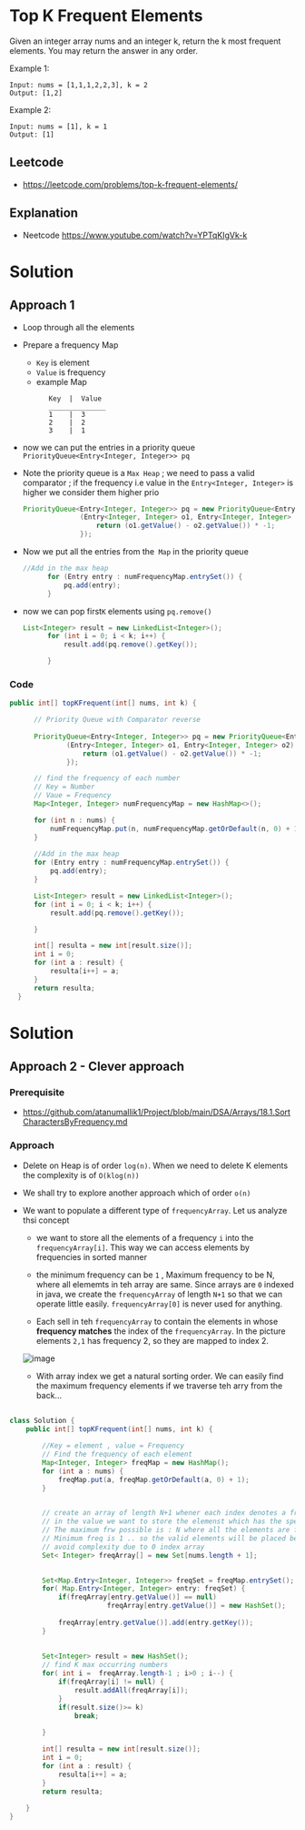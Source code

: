 # Top K Frequent Elements 
Given an integer array nums and an integer k, return the k most frequent elements. You may return the answer in any order.

Example 1:
````
Input: nums = [1,1,1,2,2,3], k = 2
Output: [1,2]
````
Example 2:
````
Input: nums = [1], k = 1
Output: [1]
````


## Leetcode 
- https://leetcode.com/problems/top-k-frequent-elements/ 

## Explanation 
- Neetcode https://www.youtube.com/watch?v=YPTqKIgVk-k 

# Solution
## Approach 1

- Loop through all the elements 
- Prepare a frequency Map 
  - `Key` is element 
  - `Value` is frequency 
  - example Map
    ````
       Key  |  Value 
       ______________
       1    |  3
       2    |  2
       3    |  1
    ````  
- now we can put the entries in a priority queue `PriorityQueue<Entry<Integer, Integer>> pq`
- Note the priority queue is a `Max Heap` ; we need to pass a valid comparator ; if the frequency i.e value in the `Entry<Integer, Integer>` is higher we consider them higher prio
  ````java
  PriorityQueue<Entry<Integer, Integer>> pq = new PriorityQueue<Entry<Integer, Integer>>(
				(Entry<Integer, Integer> o1, Entry<Integer, Integer> o2) -> {
					return (o1.getValue() - o2.getValue()) * -1;
				});
  ````

- Now we put all the entries from the` Map` in the priority queue   
  ````java
  //Add in the max heap
		for (Entry entry : numFrequencyMap.entrySet()) {
			pq.add(entry);
		}
  ````

- now we can pop first` K ` elements using `pq.remove()`
  ````java
  List<Integer> result = new LinkedList<Integer>();
		for (int i = 0; i < k; i++) {
			result.add(pq.remove().getKey());

		}
  ````  
### Code
  ````java
  public int[] topKFrequent(int[] nums, int k) {

		// Priority Queue with Comparator reverse
		
		PriorityQueue<Entry<Integer, Integer>> pq = new PriorityQueue<Entry<Integer, Integer>>(
				(Entry<Integer, Integer> o1, Entry<Integer, Integer> o2) -> {
					return (o1.getValue() - o2.getValue()) * -1;
				});

		// find the frequency of each number
		// Key = Number 
		// Vaue = Frequency
		Map<Integer, Integer> numFrequencyMap = new HashMap<>();

		for (int n : nums) {
			numFrequencyMap.put(n, numFrequencyMap.getOrDefault(n, 0) + 1);
		}
        
		//Add in the max heap
		for (Entry entry : numFrequencyMap.entrySet()) {
			pq.add(entry);
		}

		List<Integer> result = new LinkedList<Integer>();
		for (int i = 0; i < k; i++) {
			result.add(pq.remove().getKey());

		}

		int[] resulta = new int[result.size()];
		int i = 0;
		for (int a : result) {
			resulta[i++] = a;
		}
		return resulta;
	}
  ````



# Solution
## Approach 2 - Clever approach
### Prerequisite 
 - https://github.com/atanumallik1/Project/blob/main/DSA/Arrays/18.1.SortCharactersByFrequency.md
### Approach

- Delete on Heap is of order `log(n)`. When we need to delete K elements the complexity is of `O(klog(n))`
- We shall try to explore another approach which of order `o(n)`


- We want to populate a different type of `frequencyArray`. Let us analyze thsi concept 
    - we want to store all the elements of a   frequency `i` into the `frequencyArray[i]`. This way we can access elements by frequencies in sorted manner 
    - the minimum frequency can be `1` , Maximum frequency to be N, where all elememts in teh array are same. Since arrays are `0` indexed in java, we create the `frequencyArray` of length `N+1` so that we can operate little easily. `frequencyArray[0]` is never used for anything. 

    - Each sell in teh `frequencyArray` to contain the elements in whose __frequency matches__ the index of the `frequencyArray`. In the picture elements `2,1` has frequency 2, so they are mapped to index 2. 

    ![image](https://user-images.githubusercontent.com/8110582/168317466-63ff70a1-b6df-455d-90ac-f794c8a0498c.png)

    -   With array index we get a natural sorting order. We can easily find the maximum frequency elements if we traverse teh arry from the back...
    
````java
 
class Solution {
    public int[] topKFrequent(int[] nums, int k) {
     
        //Key = element , value = Frequency
		// Find the frequency of each element 
		Map<Integer, Integer> freqMap = new HashMap();
		for (int a : nums) {
			freqMap.put(a, freqMap.getOrDefault(a, 0) + 1);
		}

				
		// create an array of length N+1 whener each index denotes a frequency
		// in the value we want to store the elemenst which has the specific frequency 
		// The maximum frw possible is : N where all the elements are filled with same value in array nums
		// Minimum freq is 1 .. so the valid elements will be placed between a[1] to a[N] ; we took N+1 element array to 
		// avoid complexity due to 0 index array
		Set< Integer> freqArray[] = new Set[nums.length + 1];

		
		Set<Map.Entry<Integer, Integer>> freqSet = freqMap.entrySet();
		for( Map.Entry<Integer, Integer> entry: freqSet) {
			if(freqArray[entry.getValue()] == null)
						freqArray[entry.getValue()] = new HashSet();
			
			freqArray[entry.getValue()].add(entry.getKey());
		}
		
		 
		Set<Integer> result = new HashSet();
		// find K max occurring numbers 
		for( int i =  freqArray.length-1 ; i>0 ; i--) {
			if(freqArray[i] != null) {
				result.addAll(freqArray[i]);
			}
			if(result.size()>= k)
				break;
			
		}

		int[] resulta = new int[result.size()];
		int i = 0;
		for (int a : result) {
			resulta[i++] = a;
		}
		return resulta;
		 
	}
}

````
